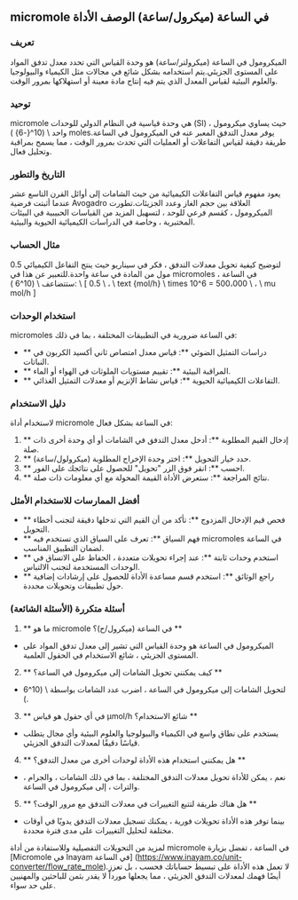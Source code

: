 ## micromole في الساعة (ميكرول/ساعة) الوصف الأداة

### تعريف
الميكرومول في الساعة (ميكرولتر/ساعة) هو وحدة القياس التي تحدد معدل تدفق المواد على المستوى الجزيئي.يتم استخدامه بشكل شائع في مجالات مثل الكيمياء والبيولوجيا والعلوم البيئية لقياس المعدل الذي يتم فيه إنتاج مادة معينة أو استهلاكها بمرور الوقت.

### توحيد
micromole هي وحدة قياسية في النظام الدولي للوحدات (SI) ، حيث يساوي ميكرومول واحد \ (10^{-6} \) moles.يوفر معدل التدفق المعبر عنه في الميكرومول في الساعة طريقة دقيقة لقياس التفاعلات أو العمليات التي تحدث بمرور الوقت ، مما يسمح بمراقبة وتحليل فعال.

### التاريخ والتطور
يعود مفهوم قياس التفاعلات الكيميائية من حيث الشامات إلى أوائل القرن التاسع عشر عندما أثبتت فرضية Avogadro العلاقة بين حجم الغاز وعدد الجزيئات.تطورت الميكرومول ، كقسم فرعي للوحد ، لتسهيل المزيد من القياسات الحبيبية في البيئات المختبرية ، وخاصة في الدراسات الكيميائية الحيوية والبيئية.

### مثال الحساب
لتوضيح كيفية تحويل معدلات التدفق ، فكر في سيناريو حيث ينتج التفاعل الكيميائي 0.5 مول من المادة في ساعة واحدة.للتعبير عن هذا في micromoles في الساعة ، ستتضاعف \ (10^6 \):
\ [
0.5 \ ، \ text {mol/h} \ times 10^6 = 500،000 \ ، \ mu mol/h
\]

### استخدام الوحدات
micromoles في الساعة ضرورية في التطبيقات المختلفة ، بما في ذلك:
- ** دراسات التمثيل الضوئي **: قياس معدل امتصاص ثاني أكسيد الكربون في النباتات.
- ** المراقبة البيئية **: تقييم مستويات الملوثات في الهواء أو الماء.
- ** التفاعلات الكيميائية الحيوية **: قياس نشاط الإنزيم أو معدلات التمثيل الغذائي.

### دليل الاستخدام
لاستخدام أداة micromole في الساعة بشكل فعال:
1. ** إدخال القيم المطلوبة **: أدخل معدل التدفق في الشامات أو أي وحدة أخرى ذات صلة.
2. ** حدد خيار التحويل **: اختر وحدة الإخراج المطلوبة (ميكرولول/ساعة).
3. ** احسب **: انقر فوق الزر "تحويل" للحصول على نتائجك على الفور.
4. ** نتائج المراجعة **: ستعرض الأداة القيمة المحولة مع أي معلومات ذات صلة.

### أفضل الممارسات للاستخدام الأمثل
- ** فحص قيم الإدخال المزدوج **: تأكد من أن القيم التي تدخلها دقيقة لتجنب أخطاء التحويل.
- ** فهم السياق **: تعرف على السياق الذي تستخدم فيه micromoles في الساعة لضمان التطبيق المناسب.
- ** استخدم وحدات ثابتة **: عند إجراء تحويلات متعددة ، الحفاظ على الاتساق في الوحدات المستخدمة لتجنب الالتباس.
- ** راجع الوثائق **: استخدم قسم مساعدة الأداة للحصول على إرشادات إضافية حول تطبيقات وتحويلات محددة.

### أسئلة متكررة (الأسئلة الشائعة)

1. ** ما هو micromole في الساعة (ميكرول/ح)؟ **
- الميكرومول في الساعة هو وحدة القياس التي تشير إلى معدل تدفق المواد على المستوى الجزيئي ، شائع الاستخدام في الحقول العلمية.

2. ** كيف يمكنني تحويل الشامات إلى ميكرومول في الساعة؟ **
- لتحويل الشامات إلى ميكرومول في الساعة ، اضرب عدد الشامات بواسطة \ (10^6 \).

3. ** في أي حقول هو قياس µmol/h شائع الاستخدام؟ **
- يستخدم على نطاق واسع في الكيمياء والبيولوجيا والعلوم البيئية وأي مجال يتطلب قياسًا دقيقًا لمعدلات التدفق الجزيئي.

4. ** هل يمكنني استخدام هذه الأداة لوحدات أخرى من معدل التدفق؟ **
- نعم ، يمكن للأداة تحويل معدلات التدفق المختلفة ، بما في ذلك الشامات ، والجرام ، والترات ، إلى ميكرومول في الساعة.

5. ** هل هناك طريقة لتتبع التغييرات في معدلات التدفق مع مرور الوقت؟ **
- بينما توفر هذه الأداة تحويلات فورية ، يمكنك تسجيل معدلات التدفق يدويًا في أوقات مختلفة لتحليل التغييرات على مدى فترة محددة.

لمزيد من التحويلات التفصيلية وللاستفادة من أداة micromole في الساعة ، تفضل بزيارة [Micromole في Inayam في الساعة] (https://www.inayam.co/unit-converter/flow_rate_mole).لا تعمل هذه الأداة على تبسيط حساباتك فحسب ، بل تعزز أيضًا فهمك لمعدلات التدفق الجزيئي ، مما يجعلها مورداً لا يقدر بثمن للباحثين والمهنيين على حد سواء.